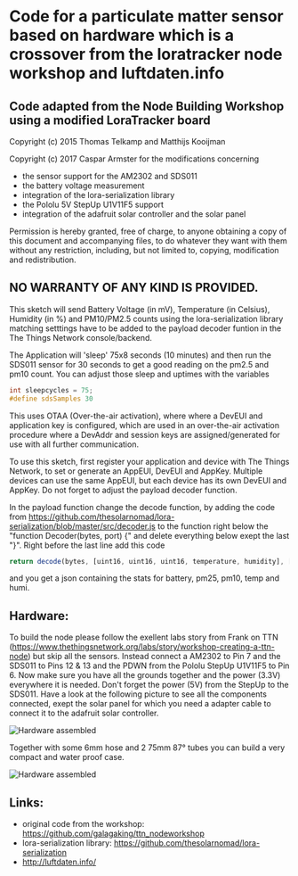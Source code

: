 Code for a particulate matter sensor based on hardware which is a crossover from the loratracker node workshop and luftdaten.info
=================================================================================================================================

Code adapted from the Node Building Workshop using a modified LoraTracker board
-------------------------------------------------------------------------------

Copyright (c) 2015 Thomas Telkamp and Matthijs Kooijman

Copyright (c) 2017 Caspar Armster for the modifications concerning 
- the sensor support for the AM2302 and SDS011
- the battery voltage measurement
- integration of the lora-serialization library
- the Pololu 5V StepUp U1V11F5 support
- integration of the adafruit solar controller and the solar panel
 
Permission is hereby granted, free of charge, to anyone obtaining a copy of this document and accompanying files, to do whatever they want with them without any restriction, including, but not limited to, copying, modification and redistribution.

NO WARRANTY OF ANY KIND IS PROVIDED.
------------------------------------

This sketch will send Battery Voltage (in mV), Temperature (in Celsius), Humidity (in %) and PM10/PM2.5 counts using the lora-serialization library matching setttings have to be added to the payload decoder funtion in the The Things Network console/backend.

The Application will 'sleep' 75x8 seconds (10 minutes) and then run the SDS011 sensor for 30 seconds to get a good reading on the pm2.5 and pm10 count. You can adjust those sleep and uptimes with the variables

```c++
int sleepcycles = 75;
#define sdsSamples 30
```

This uses OTAA (Over-the-air activation), where where a DevEUI and application key is configured, which are used in an over-the-air activation procedure where a DevAddr and session keys are assigned/generated for use with all further communication.

To use this sketch, first register your application and device with The Things Network, to set or generate an AppEUI, DevEUI and AppKey. Multiple devices can use the same AppEUI, but each device has its own DevEUI and AppKey. Do not forget to adjust the payload decoder function.

In the payload function change the decode function, by adding the code from https://github.com/thesolarnomad/lora-serialization/blob/master/src/decoder.js to the function right below the "function Decoder(bytes, port) {" and delete everything below exept the last "}". Right before the last line add this code

```javascript
return decode(bytes, [uint16, uint16, uint16, temperature, humidity], ['battery', 'pm25', 'pm10', 'temp', 'humi']);
```

and you get a json containing the stats for battery, pm25, pm10, temp and humi.

Hardware:
---------

To build the node please follow the exellent labs story from Frank on TTN (https://www.thethingsnetwork.org/labs/story/workshop-creating-a-ttn-node) but skip all the sensors. Instead connect a AM2302 to Pin 7 and the SDS011 to Pins 12 & 13 and the PDWN from the Pololu StepUp U1V11F5 to Pin 6. Now make sure you have all the grounds together and the power (3.3V) everywhere it is needed. Don't forget the power (5V) from the StepUp to the SDS011. Have a look at the following picture to see all the components connected, exept the solar panel for which you need a adapter cable to connect it to the adafruit solar controller.

![Hardware assembled](https://raw.githubusercontent.com/Freifunk-Hennef/TTN-Node-particulate_matter/master/images/ttn_node_pm001.jpg "Hardware assembled")

Together with some 6mm hose and 2 75mm 87° tubes you can build a very compact and water proof case.

![Hardware assembled](https://raw.githubusercontent.com/Freifunk-Hennef/TTN-Node-particulate_matter/master/images/ttn_node_pm002.jpg "Hardware assembled")

Links:
------
- original code from the workshop: https://github.com/galagaking/ttn_nodeworkshop
- lora-serialization library: https://github.com/thesolarnomad/lora-serialization
- http://luftdaten.info/